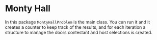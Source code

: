 # Monty Hall

In this package `MontyHallProblem` is the main class. You can run it and it creates a counter to keep track of 
the results, and for each iteration a structure to manage the doors contestant and host selections is created.
